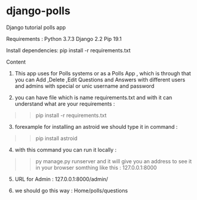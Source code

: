 django-polls
============
Django tutorial polls app



Requirements :
Python 3.7.3
Django 2.2
Pip 19.1




Install dependencies:
pip install -r requirements.txt



Content 

1. This app uses for Polls systems or as a Polls App ,
which is through that you can Add ,Delete ,Edit Questions and Answers with different users and admins with special or unic 
username and password 

2. you can have file which is name requirements.txt and with it can understand what are your requirements :

>>pip install -r requirements.txt


3. forexample for installing an astroid we should type it in command :

>>pip install astroid


4. with this command you can run it locally :
>>py manage.py runserver
and it will give you an address to see it in your browser somthing like this :
127.0.0.1:8000


5. URL for Admin :
127.0.0.1:8000/admin/



6. we should go this way :
Home/polls/questions 
